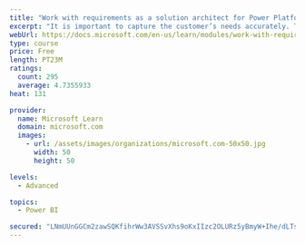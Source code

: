 ```yaml
---
title: "Work with requirements as a solution architect for Power Platform and Dynamics 365"
excerpt: "It is important to capture the customer’s needs accurately. This module explains how to capture requirements and identify functional and non-functional items."
webUrl: https://docs.microsoft.com/en-us/learn/modules/work-with-requirements/
type: course
price: Free
length: PT23M
ratings:
  count: 295
  average: 4.7355933
heat: 131

provider:
  name: Microsoft Learn
  domain: microsoft.com
  images:
    - url: /assets/images/organizations/microsoft.com-50x50.jpg
      width: 50
      height: 50

levels:
  - Advanced

topics:
  - Power BI

secured: "LNmUUnGGCm2zawSQKfihrWw3AVSSvXhs9oKxIIzc2OLURz5yBmyW+Ihe/dLTslLqQFb7MzEI9fRtaVHhDAYq68M2VnrcKmLN2xo4jQfAUgoD8GG3XSHRXTkz8jUhc3oqkmyZNL6pNN77fQs1R6RwROggjVRbpH30PbwOa7+nPKlGGElo7V9gl/Y0MSTl8wtqFSojwgFWNJGQ3T8onQyPfCIZAP6gRhapFZJidZLdRnnmT18YGO8oRm67R6Uk19/9J4fpBrPw9EWdJVWgfWyHTxzzJdcCfox5lU/ERxDRRfBb6/gijHsnm/nwB0FAzRNT6uUUrYqkbOKl2bsMpwyLXyYO6vsaILMWdFIf5g6g9Pbi8AG6Bqy+opieJKs7jt7usdUUMxFhW7qR2dSrjpQAo3VZhxUiqivyAeE++eGbrXg=;pLF0hMy5UdVXMjrwfutXrA=="
---
```


